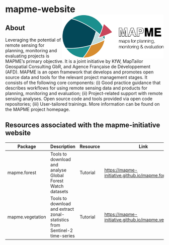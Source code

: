# mapme-website <img src='assets/mapme-logo.png' align="right" height="138.5" />



## About
Leveraging the potential of remote sensing for planning, monitoring and evaluating projects is MAPME’s primary objective. It is a joint initiative by KfW, MapTailor Geospatial Consulting GbR, and Agence Française de Développement (AFD). MAPME is an open framework that develops and promotes open source data and tools for the relevant project management stages. It consists of the following core components: (i) Good practice guidance that describes workflows for using remote sensing data and products for planning, monitoring and evaluation; (ii) Project-related support with remote sensing analyses. Open source code and tools provided via open code repositories; (iii) User-tailored trainings. More information can be found on the MAPME project homepage.


## Resources associated with the mapme-initiative website

| Package          | Description                                                  | Resource | Link                                                 |
| ---------------- | ------------------------------------------------------------ | -------- | ---------------------------------------------------- |
| mapme.forest     | Tools to download and analyse Global Forest Watch datasets   | Tutorial | https://mapme-initiative.github.io/mapme.forest/     |
| mapme.vegetation | Tools to download and extract zonal-statistics from Sentinel-2 time-series | Tutorial | https://mapme-initiative.github.io/mapme.vegetation/ |

